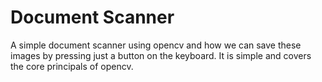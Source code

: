 # Document Scanner




A simple document scanner using opencv and how we can save these images by pressing just a button on the keyboard. It is simple and covers the core principals of opencv. 
